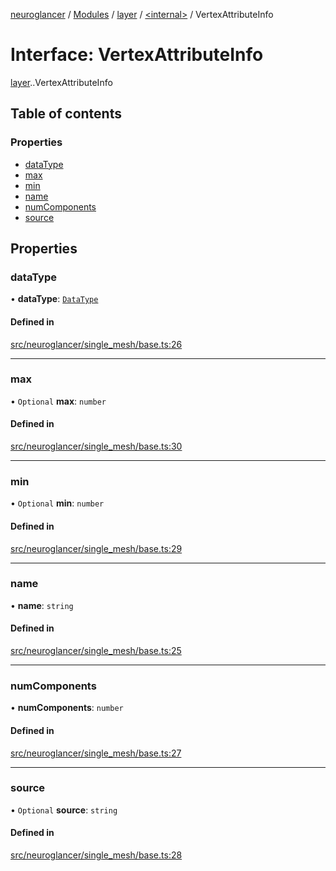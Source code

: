 [neuroglancer](../README.md) / [Modules](../modules.md) / [layer](../modules/layer.md) / [<internal\>](../modules/layer._internal_.md) / VertexAttributeInfo

# Interface: VertexAttributeInfo

[layer](../modules/layer.md).[<internal>](../modules/layer._internal_.md).VertexAttributeInfo

## Table of contents

### Properties

- [dataType](layer._internal_.VertexAttributeInfo-1.md#datatype)
- [max](layer._internal_.VertexAttributeInfo-1.md#max)
- [min](layer._internal_.VertexAttributeInfo-1.md#min)
- [name](layer._internal_.VertexAttributeInfo-1.md#name)
- [numComponents](layer._internal_.VertexAttributeInfo-1.md#numcomponents)
- [source](layer._internal_.VertexAttributeInfo-1.md#source)

## Properties

### dataType

• **dataType**: [`DataType`](../enums/image_user_layer._internal_.DataType.md)

#### Defined in

[src/neuroglancer/single_mesh/base.ts:26](https://github.com/ActiveBrainAtlas2/neuroglancer/blob/540617bc/src/neuroglancer/single_mesh/base.ts#L26)

___

### max

• `Optional` **max**: `number`

#### Defined in

[src/neuroglancer/single_mesh/base.ts:30](https://github.com/ActiveBrainAtlas2/neuroglancer/blob/540617bc/src/neuroglancer/single_mesh/base.ts#L30)

___

### min

• `Optional` **min**: `number`

#### Defined in

[src/neuroglancer/single_mesh/base.ts:29](https://github.com/ActiveBrainAtlas2/neuroglancer/blob/540617bc/src/neuroglancer/single_mesh/base.ts#L29)

___

### name

• **name**: `string`

#### Defined in

[src/neuroglancer/single_mesh/base.ts:25](https://github.com/ActiveBrainAtlas2/neuroglancer/blob/540617bc/src/neuroglancer/single_mesh/base.ts#L25)

___

### numComponents

• **numComponents**: `number`

#### Defined in

[src/neuroglancer/single_mesh/base.ts:27](https://github.com/ActiveBrainAtlas2/neuroglancer/blob/540617bc/src/neuroglancer/single_mesh/base.ts#L27)

___

### source

• `Optional` **source**: `string`

#### Defined in

[src/neuroglancer/single_mesh/base.ts:28](https://github.com/ActiveBrainAtlas2/neuroglancer/blob/540617bc/src/neuroglancer/single_mesh/base.ts#L28)
